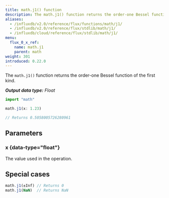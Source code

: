 ```yaml
---
title: math.j1() function
description: The math.j1() function returns the order-one Bessel function of the first kind.
aliases:
  - /influxdb/v2.0/reference/flux/functions/math/j1/
  - /influxdb/v2.0/reference/flux/stdlib/math/j1/
  - /influxdb/cloud/reference/flux/stdlib/math/j1/
menu:
  flux_0_x_ref:
    name: math.j1
    parent: math
weight: 301
introduced: 0.22.0
---
```


The `math.j1()` function returns the order-one Bessel function of the first kind.

_**Output data type:** Float_

```js
import "math"

math.j1(x: 1.23)

// Returns 0.5058005726280961
```

## Parameters

### x {data-type="float"}
The value used in the operation.

## Special cases
```js
math.j1(±Inf) // Returns 0
math.j1(NaN)  // Returns NaN
```
